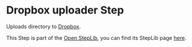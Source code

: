 Dropbox uploader Step
==========================

Uploads directory to [Dropbox](https://dropbox.com/).

This Step is part of the [Open StepLib](http://www.steplib.com/), you can find its StepLib page [here](http://www.steplib.com/step/dropbox-upload).